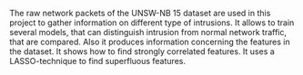 The raw network packets of the UNSW-NB 15 dataset are used in this project to gather information on different type of intrusions. It allows to train several models, that can distinguish intrusion from normal network traffic, that are compared. Also it produces information concerning the features in the dataset. It shows how to find strongly correlated features. It uses a LASSO-technique to find superfluous features.
